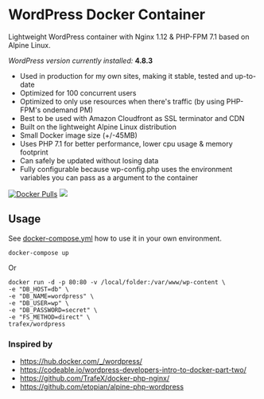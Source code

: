 # WordPress Docker Container

Lightweight WordPress container with Nginx 1.12 & PHP-FPM 7.1 based on Alpine Linux.

_WordPress version currently installed:_ **4.8.3**

* Used in production for my own sites, making it stable, tested and up-to-date
* Optimized for 100 concurrent users
* Optimized to only use resources when there's traffic (by using PHP-FPM's ondemand PM)
* Best to be used with Amazon Cloudfront as SSL terminator and CDN
* Built on the lightweight Alpine Linux distribution
* Small Docker image size (+/-45MB)
* Uses PHP 7.1 for better performance, lower cpu usage & memory footprint
* Can safely be updated without losing data
* Fully configurable because wp-config.php uses the environment variables you can pass as a argument to the container

[![Docker Pulls](https://img.shields.io/docker/pulls/trafex/wordpress.svg)](https://hub.docker.com/r/trafex/wordpress/) [![](https://images.microbadger.com/badges/image/trafex/wordpress.svg)](https://microbadger.com/images/trafex/wordpress "Get your own image badge on microbadger.com")


## Usage
See [docker-compose.yml](https://github.com/TrafeX/docker-wordpress/blob/master/docker-compose.yml) how to use it in your own environment.

    docker-compose up

Or

    docker run -d -p 80:80 -v /local/folder:/var/www/wp-content \
    -e "DB_HOST=db" \
    -e "DB_NAME=wordpress" \
    -e "DB_USER=wp" \
    -e "DB_PASSWORD=secret" \
    -e "FS_METHOD=direct" \
    trafex/wordpress


### Inspired by

* https://hub.docker.com/_/wordpress/
* https://codeable.io/wordpress-developers-intro-to-docker-part-two/
* https://github.com/TrafeX/docker-php-nginx/
* https://github.com/etopian/alpine-php-wordpress
